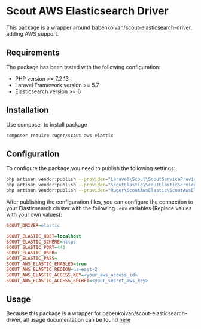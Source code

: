 # Scout AWS Elasticsearch Driver 

This package is a wrapper around [babenkoivan/scout-elasticsearch-driver](https://packagist.org/packages/babenkoivan/scout-elasticsearch-driver), adding AWS support.

## Requirements
The package has been tested with the following configuration:

* PHP version &gt;= 7.2.13
* Laravel Framework version &gt;= 5.7
* Elasticsearch version &gt;= 6

## Installation
Use composer to install package
```sh
composer require ruger/scout-aws-elastic
```

## Configuration
To configure the package you need to publish the following settings:
```sh
php artisan vendor:publish --provider="Laravel\Scout\ScoutServiceProvider"
php artisan vendor:publish --provider="ScoutElastic\ScoutElasticServiceProvider"
php artisan vendor:publish --provider="Ruger\ScoutAwsElastic\ScoutAwsElasticServiceProvider"
```
After publishing the configuration files, you can configure the connection to your Elasticsearch cluster with the following `.env` variables (Replace values with your own values):
```ini
SCOUT_DRIVER=elastic

SCOUT_ELASTIC_HOST=localhost
SCOUT_ELASTIC_SCHEME=https
SCOUT_ELASTIC_PORT=443
SCOUT_ELASTIC_USER=
SCOUT_ELASTIC_PASS=
SCOUT_AWS_ELASTIC_ENABLED=true
SCOUT_AWS_ELASTIC_REGION=us-east-2
SCOUT_AWS_ELASTIC_ACCESS_KEY=<your_aws_access_id>
SCOUT_AWS_ELASTIC_ACCESS_SECRET=<your_secret_aws_key>
```
## Usage
Because this package is a wrapper for babenkoivan/scout-elasticsearch-driver, all usage documentation can be found [here](https://github.com/babenkoivan/scout-elasticsearch-driver/blob/master/README.md) 
